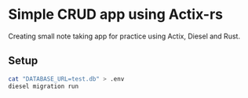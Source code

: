 # Simple CRUD app using Actix-rs

Creating small note taking app for practice using Actix, Diesel and Rust.

## Setup

```bash
cat "DATABASE_URL=test.db" > .env
diesel migration run
```
